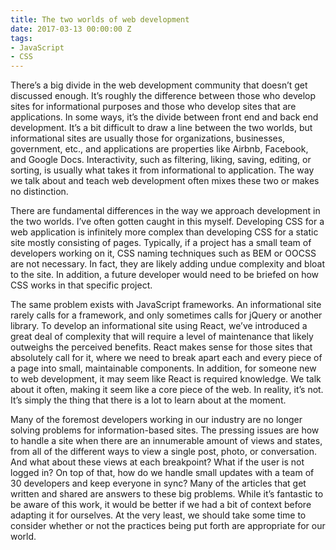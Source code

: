 ```yaml
---
title: The two worlds of web development
date: 2017-03-13 00:00:00 Z
tags:
- JavaScript
- CSS
---
```


There’s a big divide in the web development community that doesn’t get discussed enough. It’s roughly the difference between those who develop sites for informational purposes and those who develop sites that are applications. In some ways, it’s the divide between front end and back end development. It’s a bit difficult to draw a line between the two worlds, but informational sites are usually those for organizations, businesses, government, etc., and applications are properties like Airbnb, Facebook, and Google Docs. Interactivity, such as filtering, liking, saving, editing, or sorting, is usually what takes it from informational to application. The way we talk about and teach web development often mixes these two or makes no distinction.

There are fundamental differences in the way we approach development in the two worlds. I’ve often gotten caught in this myself. Developing CSS for a web application is infinitely more complex than developing CSS for a static site mostly consisting of pages. Typically, if a project has a small team of developers working on it, CSS naming techniques such as BEM or OOCSS are not necessary. In fact, they are likely adding undue complexity and bloat to the site. In addition, a future developer would need to be briefed on how CSS works in that specific project.

The same problem exists with JavaScript frameworks. An informational site rarely calls for a framework, and only sometimes calls for jQuery or another library. To develop an informational site using React, we’ve introduced a great deal of complexity that will require a level of maintenance that likely outweighs the perceived benefits. React makes sense for those sites that absolutely call for it, where we need to break apart each and every piece of a page into small, maintainable components. In addition, for someone new to web development, it may seem like React is required knowledge. We talk about it often, making it seem like a core piece of the web. In reality, it’s not. It’s simply the thing that there is a lot to learn about at the moment.

Many of the foremost developers working in our industry are no longer solving problems for information-based sites. The pressing issues are how to handle a site when there are an innumerable amount of views and states, from all of the different ways to view a single post, photo, or conversation. And what about these views at each breakpoint? What if the user is not logged in? On top of that, how do we handle small updates with a team of 30 developers and keep everyone in sync? Many of the articles that get written and shared are answers to these big problems. While it’s fantastic to be aware of this work, it would be better if we had a bit of context before adapting it for ourselves. At the very least, we should take some time to consider whether or not the practices being put forth are appropriate for our world.
